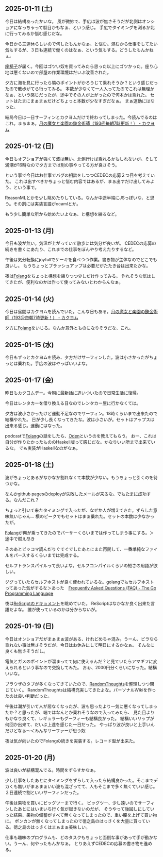 ## 2025-01-11 (土)

今日は結構あったかいな。
風が微妙で、手広は波が無さそうだが北側はオンショアになっちゃって駄目かもなぁ、という感じ。
手広でタイミングを測るか北に行ってみるか悩む感じだな。

今日から三連休らしいので何したもんかなぁ、と悩む。混むから仕事をしてたい気もするが、３日も連続で働くのはなぁ、という気もする。どうしたもんかねぇ。

[座椅子](%E5%BA%A7%E6%A4%85%E5%AD%90)が届く。今回はゴツい奴を買ってみたら思った以上にゴツかった。座り心地は悪くないので部屋の作業環境はだいぶ改善された。

夕方に海を見に行ったら隣のポイントがかろうじて乗れそうか？という感じだったので散歩がてら行ってみる。
本数が少なくて一人入ってたのでこれは無理かなぁ、という感じだったが、途中でその人が上がったので何本かは乗れた。
セットはたまにまぁまぁだけどちょっと本数が少なすぎだなぁ。
まぁ運動にはなった。

結局今日は一日サーフィンとカクヨムだけで終わってしまった。今読んでるのはこれ。まぁまぁ。[月の魔女と楽園の錬金術師（193＠毎朝7時更新！） - カクヨム](https://kakuyomu.jp/works/16817330664974922093)

## 2025-01-12 (日)

今日もオフショアが強くて波は無い。北側行けば乗れるかもしれないが。そして満潮が16時なので夕方までは別の事やってる方が良さそう。

という事で今日はお仕事でバグの相談をしつつCEDECの応募２つ目を考えていた。
これは出すべきかちょっと悩む内容ではあるが、まぁ出すだけ出してみよう、という事で。

ReasonMLとかを少し眺めたりしている。なんか中途半端にJSっぽいな、と思う。その割には実装言語がocamlとか。

もう少し簡単な所から始めたいよなぁ、と構想を練るなど。

## 2025-01-13 (月)

今日も波が無い。気温が上がっていて散歩には気分が良いが。
CEDECの応募の続きを書くにあたり、これまでの仕事をぼんやり考えたりするなど。

午後は気分転換にjoyfullでケーキを食べつつ作業。書き物が主体なのでどこでも良いし。
もうちょっとブラッシュアップは必要だがたたき台は出来たかな。

夜は[Folang](Folang)をちょっと構想を練りつつ少しだけ作ってみる。
作れそうな気はしてきたが、便利なのかは作って使ってみないとわからんなぁ。

## 2025-01-14 (火)

今日は昼間はカクヨムを読んでいた。こんな日もある。[月の魔女と楽園の錬金術師（193＠毎朝7時更新！） - カクヨム](https://kakuyomu.jp/works/16817330664974922093)

夕方に[Folang](Folang)をいじる。なんか意外とものになりそうだな、これ。

## 2025-01-15 (水)

今日もずっとカクヨムを読み、夕方だけサーフィンした。波は小さかったがちょっとは乗れた。手広の波はやっぱいいよな。

## 2025-01-17 (金)

昨日もカクヨムデー。今朝に最新話に追いついたので日常生活に復帰。

今日はレンタカーを借り換える日なのでレンタカー屋に行かなくては。

夕方は波小さかったけど運動不足なのでサーフィン。18時くらいまで出来たので結構やれた。
日が少し長くなってきたな。波は小さいが。セットはアップスは出来る感じ。運動にはなった。

podcastで[Folang](Folang)の話をしたら、[Oden](https://github.com/oden-lang/oden.git)というのを教えてもらう。
おー、これは自分が作りたかったもののHaskell版って感じだな。かなりいい所まで出来ているな。
でも実装がHaskellなのがなぁ。

## 2025-01-18 (土)

波がちょっとあるがなかなか割れなくて本数が少ない。もうちょっと引くのを待つかな。

なんかgithub pagesのdeployが失敗したメールが来るな。でもたまに成功する。なんだこれ？

ちょっと引いて来たタイミングで入ったが、なぜか人が増えてきた。ずらした意味無いじゃん…
横のピークでもセットはまぁ乗れた。セットの本数は少なかったが。

[Folang](Folang)が興が乗ってきたのでパーサーくらいまでは作ってしまう事にする。＞途中で燃え尽き

そのあとピッコマ読んだりぐでぐでしたあとにまた再開して、一番単純なファイルをパースするくらいまでは完成する。

セルフトランスパイルって長いよな。セルフコンパイルくらいの短さの用語が欲しい。

ググっていたらセルフホストが良く使われているな。golangでもセルフホストってあった気がするな＞あった　[Frequently Asked Questions (FAQ) - The Go Programming Language](https://go.dev/doc/faq#What_compiler_technology_is_used_to_build_the_compilers)

夜は[ReScriptのドキュメント](https://rescript-lang.org/docs/manual/v11.0.0/introduction)を眺めていた。
ReScriptはなかなか良く出来た言語だよな。
誰が使っているのかは分からないが。

## 2025-01-19 (日)

今日はオンショアだがまぁまぁ波がある、けれどめちゃ混み。うーん、ビラなら乗れない事は無さそうだが、今日はお休みにして明日にするかなぁ。
そんなに良くも無さそうだし。

電気とガスのポイントが溜まってて何に使えるんだ？と見ていたらアマギフに変えられるという事なので交換してみた。
おぉ、2000円分くらいになった。結構いいな。

ブラウザのタブが多くなってきていたので、[RandomThoughts](RandomThoughts)を整理しつつ閉じていく。
RandomThoughtsは結構充実してきたよな。パーソナルWikiを作ったのは良い判断だった。

午後は潮が引いて人が居なくなったが、波も思ったより一気に悪くなってしまったか？と思ったが、端ではなんとか乗れそうなので入ってみたら、
見た目よりもかなり良くて、レギュラーもグーフィーも結構良かった。
結構いいリップが何回か出来て、だいぶ上達を感じた一日だった。
やっぱり波が良いと上手いんだけどなぁ〜＜みんなサーファーが思う奴

夜は気が向いたのでFolangの続きを実装する。レコード型が出来た。

## 2025-01-20 (月)

波は良いが結構混んでる。時間をずらすかなぁ。

少し仕事をしたあとにタイミングをずらして入ったら結構良かった。そこまでデカくも無いがまぁまぁいい波も混ざってて、人もそこまで多く無くていい感じ。２日連続で割といいサーフィンだった。

午後は果物を買いにビッグツーまで行く。
ビッグツー、少し遠いのでサーフィンしたあとにはいまいち行く気が起きないのだが、
そうやって後回しにしていった結果、果物の備蓄がすべて無くなってしまったので、重い腰を上げて買い物に。
ポンカンが無くなってしまったので徳之島のはっさくを大量に買っている。徳之島のはっさくはまぁまぁ美味しい。

仕事も趣味のプログラムも、どのタスクもちょっと面倒な事があって手が動かない。うーん、何やったもんかなぁ。
とりあえずCEDECの応募の書き物を進める。